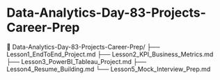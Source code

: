 # Data-Analytics-Day-83-Projects-Career-Prep
📁 Data-Analytics-Day-83-Projects-Career-Prep/ ├── Lesson1_EndToEnd_Project.md ├── Lesson2_KPI_Business_Metrics.md ├── Lesson3_PowerBI_Tableau_Project.md ├── Lesson4_Resume_Building.md └── Lesson5_Mock_Interview_Prep.md
